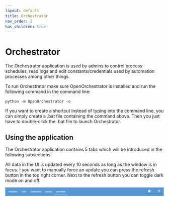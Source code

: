 ```yaml
---
layout: default
title: Orchestrator
nav_order: 2
has_children: true
---
```


# Orchestrator

The Orchestrator application is used by admins to control process schedules,
read logs and edit constants/credentials used by automation processes among other things.

To run Orchestrator make sure OpenOrchestrator is installed and run the following command
in the command line:

```
python -m OpenOrchestrator -o
```

If you want to create a shortcut instead of typing into the command line, you can simply create a .bat
file containing the command above. Then you just have to double-click the .bat file to launch Orchestrator.

## Using the application

The Orchestrator application contains 5 tabs which will be introduced in the following subsections.

All data in the UI is updated every 10 seconds as long as the window is in focus. I you want to manually
force an update you can press the refresh button in the top right corner.
Next to the refresh button you can toggle dark mode on and off.

![header](images/header.png)
